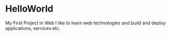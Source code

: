 # HelloWorld
My First Project in Web
I like to learn web technologies and build and deploy applications, services etc.
